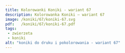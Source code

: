 ```yaml
---
title: Kolorowanki Koniki - wariant 67
description: Kolorowanka Koniki – wariant 67
image: /koniki/67/koniki-67.svg
pdf:   /koniki/67/koniki-67.pdf
tags:
 - zwierzeta
 - koniki
alt: "koniki do druku i pokolorowania - wariant 67"
---
```

